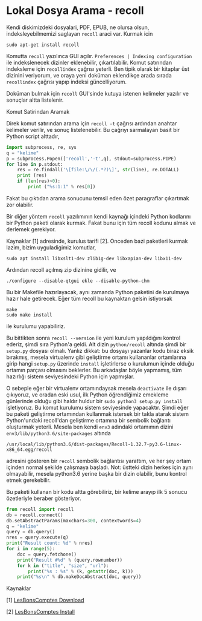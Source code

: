 # Lokal Dosya Arama - recoll

Kendi diskimizdeki dosyalari, PDF, EPUB, ne olursa olsun,
indeksleyebilmemizi saglayan `recoll` araci var. Kurmak icin

```
sudo apt-get install recoll
```

Komutta `recoll` yazılınca GUI açılır. `Preferences | Indexing configuration` 
ile indekslenecek dizinler eklenebilir, çıkartılabilir. Komut
satırından indeksleme için `recollindex` çağrısı yeterli. Ben tipik olarak
bir kitaplar üst dizinini veriyorum, ve oraya yeni doküman eklendikçe arada
sırada `recollindex` çağrısı yapıp indeksi güncelliyorum.

Doküman bulmak için `recoll` GUI'sinde kutuya istenen kelimeler yazılır
ve sonuçlar altta listelenir.

Komut Satirindan Aramak

Direk komut satırından arama için `recoll -t` çağrısı ardından anahtar
kelimeler verilir, ve sonuç listelenebilir. Bu çağrıyı sarmalayan basit bir
Python script alttadır,

```python
import subprocess, re, sys
q = "kelime"
p = subprocess.Popen(['recoll','-t',q], stdout=subprocess.PIPE)
for line in p.stdout:
    res = re.findall('\[file:\/\/(.*?)\]', str(line), re.DOTALL)
    print (res)
    if (len(res)>0):
        print ("%s:1:1" % res[0])
```

Fakat bu çıktıdan arama sonucunu temsil eden özet paragraflar
çıkartmak zor olabilir.

Bir diğer yöntem `recoll` yazılımının kendi kaynağı içindeki Python
kodlarını bir Python paketi olarak kurmak. Fakat bunu için tüm recoll
kodunu almak ve derlemek gerekiyor.

Kaynaklar [1] adresinde, kurulus tarifi [2]. Onceden bazi paketleri
kurmak lazim, bizim uyguladigimiz komutlar,

```
sudo apt install libxslt1-dev zlib1g-dev libxapian-dev libx11-dev
```

Ardından recoll açılmış zip dizinine gidilir, ve

```
./configure --disable-qtgui ekle --disable-python-chm
```

Bu bir Makefile hazırlayacak, aynı zamanda Python paketini de kurulmaya
hazır hale getirecek. Eğer tüm recoll bu kaynaktan gelsin istiyorsak

```
make
sudo make install
```

ile kurulumu yapabiliriz.

Bu bittikten sonra `recoll --version` ile yeni kurulum yapıldığını kontrol
ederiz, şimdi sıra Python'a geldi. Alt dizin `python/recoll` altında şimdi
bir `setup.py` dosyası olmalı. Yanlız dikkat: bu dosyayı yazanlar kodu
biraz eksik bırakmış, mesela virtualenv gibi geliştirme ortamı kullananlar
ortamlarına girip hangi `setup.py` üzerinde `install` işletirlerse o
kurulumun içinde olduğu ortamın parçası olmasını beklerler. Bu arkadaşlar
böyle yapmamış, tüm hazırlığı sistem seviyesindeki Python için yapmışlar.

O sebeple eğer bir virtualenv ortamındaysak mesela `deactivate` ile
dışarı çıkıyoruz, ve oradan eski usul, ilk Python öğrendiğimiz
emekleme günlerinde olduğu gibi haldır huldur bir `sudo python3
setup.py install` işletiyoruz. Bu komut kurulumu sistem seviyesinde
yapacaktır. Şimdi eğer bu paketi geliştirme ortamından kullanmak istersek
bir takla atarak sistem Python'undaki recoll'dan geliştirme
ortamına bir sembolik bağlantı oluşturmak yeterli. Mesela ben kendi `env3`
adındaki ortamımın dizini `env3/lib/python3.6/site-packages` altında

```
/usr/local/lib/python3.6/dist-packages/Recoll-1.32.7-py3.6-linux-x86_64.egg/recoll
```

adresini gösteren bir `recoll` sembolik bağlantısı yarattım, ve her şey
ortam içinden normal şekilde çalışmaya başladı. Not: üstteki dizin herkes
için aynı olmayabilir, mesela python3.6 yerine başka bir dizin olabilir,
bunu kontrol etmek gerekebilir.

Bu paketi kullanan bir kodu altta görebiliriz, bir kelime arayıp ilk 5
sonucu özetleriyle beraber gösteriyor.

```python
from recoll import recoll
db = recoll.connect()
db.setAbstractParams(maxchars=300, contextwords=4)
q = "kelime"
query = db.query()
nres = query.execute(q)
print("Result count: %d" % nres)
for i in range(5):
    doc = query.fetchone()
    print("Result #%d" % (query.rownumber))
    for k in ("title", "size", "url"):
        print("%s : %s" % (k, getattr(doc, k)))
    print("%s\n" % db.makeDocAbstract(doc, query))
```


Kaynaklar

[1] [LesBonsComptes Download](https://www.lesbonscomptes.com/recoll/pages/download.html)

[2] [LesBonsComptes Install](https://www.lesbonscomptes.com/recoll/usermanual/usermanual.html#RCL.INSTALL)






